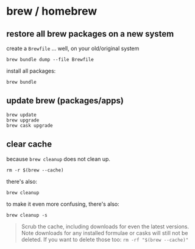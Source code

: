 # brew / homebrew

## restore all brew packages on a new system

create a `Brewfile` ... well, on your old/original system

```
brew bundle dump --file Brewfile
```

install all packages:

```
brew bundle
```

## update brew (packages/apps)

```
brew update
brew upgrade
brew cask upgrade
```

## clear cache

because `brew cleanup` does not clean up.

```
rm -r $(brew --cache)
```

there's also:

```
brew cleanup
```

to make it even more confusing, there's also:

```shell
brew cleanup -s
```

> Scrub the cache, including downloads for even the latest versions. Note downloads for any installed formulae or casks will still not be deleted. If you want to delete those too: `rm -rf "$(brew --cache)"`
